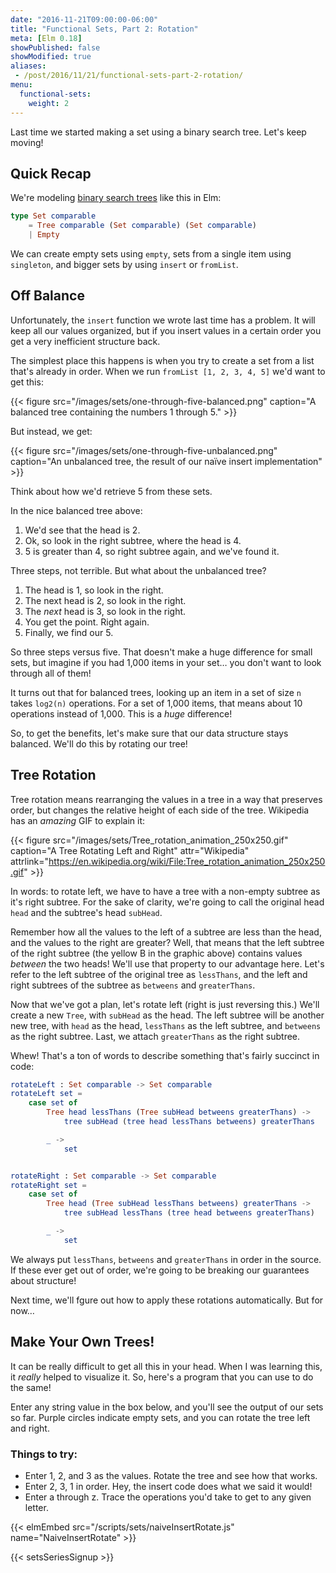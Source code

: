 ```yaml
---
date: "2016-11-21T09:00:00-06:00"
title: "Functional Sets, Part 2: Rotation"
meta: [Elm 0.18]
showPublished: false
showModified: true
aliases:
 - /post/2016/11/21/functional-sets-part-2-rotation/
menu:
  functional-sets:
    weight: 2
---
```


Last time we started making a set using a binary search tree.
Let's keep moving!

<!--more-->

## Quick Recap

We're modeling [binary search trees](https://en.wikipedia.org/wiki/Binary_search_tree) like this in Elm:

```elm
type Set comparable
    = Tree comparable (Set comparable) (Set comparable)
    | Empty
```

We can create empty sets using `empty`, sets from a single item using `singleton`, and bigger sets by using `insert` or `fromList`.

## Off Balance

Unfortunately, the `insert` function  we wrote last time has a problem.
It will keep all our values organized, but if you insert values in a certain order you get a very inefficient structure back.

The simplest place this happens is when you try to create a set from a list that's already in order.
When we run `fromList [1, 2, 3, 4, 5]` we'd want to get this:

{{< figure src="/images/sets/one-through-five-balanced.png"
           caption="A balanced tree containing the numbers 1 through 5." >}}

But instead, we get:

{{< figure src="/images/sets/one-through-five-unbalanced.png"
           caption="An unbalanced tree, the result of our naïve insert implementation" >}}

Think about how we'd retrieve 5 from these sets.

In the nice balanced tree above:

1. We'd see that the head is 2.
2. Ok, so look in the right subtree, where the head is 4.
3. 5 is greater than 4, so right subtree again, and we've found it.

Three steps, not terrible.
But what about the unbalanced tree?

1. The head is 1, so look in the right.
2. The next head is 2, so look in the right.
3. The *next* head is 3, so look in the right.
4. You get the point. Right again.
5. Finally, we find our 5.

So three steps versus five.
That doesn't make a huge difference for small sets, but imagine if you had 1,000 items in your set&hellip;
you don't want to look through all of them!

It turns out that for balanced trees, looking up an item in a set of size `n` takes `log2(n)` operations.
For a set of 1,000 items, that means about 10 operations instead of 1,000.
This is a *huge* difference!

So, to get the benefits, let's make sure that our data structure stays balanced.
We'll do this by rotating our tree!

## Tree Rotation

Tree rotation means rearranging the values in a tree in a way that preserves order, but changes the relative height of each side of the tree.
Wikipedia has an *amazing* GIF to explain it:

{{< figure src="/images/sets/Tree_rotation_animation_250x250.gif"
           caption="A Tree Rotating Left and Right"
           attr="Wikipedia"
           attrlink="https://en.wikipedia.org/wiki/File:Tree_rotation_animation_250x250.gif" >}}

In words: to rotate left, we have to have a tree with a non-empty subtree as it's right subtree.
For the sake of clarity, we're going to call the original head `head` and the subtree's head `subHead`.

Remember how all the values to the left of a subtree are less than the head, and the values to the right are greater?
Well, that means that the left subtree of the right subtree (the yellow B in the graphic above) contains values *between* the two heads!
We'll use that property to our advantage here.
Let's refer to the left subtree of the original tree as `lessThans`, and the left and right subtrees of the subtree as `betweens` and `greaterThans`.

Now that we've got a plan, let's rotate left (right is just reversing this.)
We'll create a new `Tree`, with `subHead` as the head.
The left subtree will be another new tree, with `head` as the head, `lessThans` as the left subtree, and `betweens` as the right subtree.
Last, we attach `greaterThans` as the right subtree.

Whew!
That's a ton of words to describe something that's fairly succinct in code:

```elm
rotateLeft : Set comparable -> Set comparable
rotateLeft set =
    case set of
        Tree head lessThans (Tree subHead betweens greaterThans) ->
            tree subHead (tree head lessThans betweens) greaterThans

        _ ->
            set


rotateRight : Set comparable -> Set comparable
rotateRight set =
    case set of
        Tree head (Tree subHead lessThans betweens) greaterThans ->
            tree subHead lessThans (tree head betweens greaterThans)

        _ ->
            set
```

We always put `lessThans`, `betweens` and `greaterThans` in order in the source.
If these ever get out of order, we're going to be breaking our guarantees about structure!

Next time, we'll fgure out how to apply these rotations automatically.
But for now&hellip;

## Make Your Own Trees!

It can be really difficult to get all this in your head.
When I was learning this, it *really* helped to visualize it.
So, here's a program that you can use to do the same!

Enter any string value in the box below, and you'll see the output of our sets so far.
Purple circles indicate empty sets, and you can rotate the tree left and right.

### Things to try:

- Enter 1, 2, and 3 as the values.
  Rotate the tree and see how that works.
- Enter 2, 3, 1 in order.
  Hey, the insert code does what we said it would!
- Enter a through z.
  Trace the operations you'd take to get to any given letter.

{{< elmEmbed src="/scripts/sets/naiveInsertRotate.js" name="NaiveInsertRotate" >}}

{{< setsSeriesSignup >}}

